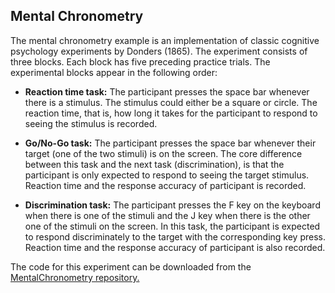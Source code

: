## Mental Chronometry

The mental chronometry example is an implementation of classic cognitive psychology experiments by Donders (1865). The experiment consists of three blocks. Each block has five preceding practice trials. The experimental blocks appear in the following order:

- **Reaction time task:**
The participant presses the space bar whenever there is a stimulus. The stimulus could either be a square or circle. The reaction time, that is, how long it takes for the participant to respond to seeing the stimulus is recorded.

- **Go/No-Go task:**
The participant presses the space bar whenever their target (one of the two stimuli) is on the screen. The core difference between this task and the next task (discrimination), is that the participant is only expected to respond to seeing the target stimulus. Reaction time and the response accuracy of participant is recorded.

- **Discrimination task:**
The participant presses the F key on the keyboard when there is one of the stimuli and the J key when there is the other one of the stimuli on the screen. In this task, the participant is expected to respond discriminately to the target with the corresponding key press. Reaction time and the response accuracy of participant is also recorded.

The code for this experiment can be downloaded from the <a href="https://github.com/babe-project/MentalChronometry" title="MentalChronometry" target="_blank"> MentalChronometry repository.</a>
